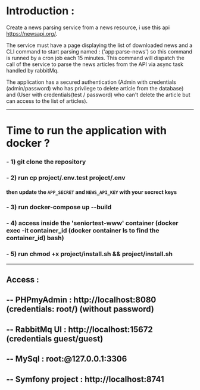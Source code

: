 # Introduction : 
Create a news parsing service from a news resource, i use this api https://newsapi.org/.

The service must have a page displaying the list of downloaded news and a CLI command 
to start parsing named : ('app:parse-news') so this command is runned by a cron job each 15 minutes.
This command will dispatch the call of the service to parse the news articles from the API via
async task handled by rabbitMq.

The application has a secured authentication (Admin with credentials (admin/password) who has privilege 
to delete article from the database) and (User with credentials(test / password) who can't delete the article but can
access to the list of articles).

---------------------------------------------
# Time to run the application with docker ?
### - 1) git clone the repository
### - 2) run cp project/.env.test project/.env 
#### then update the <code>APP_SECRET</code> and <code>NEWS_API_KEY</code> with your secrect keys
### - 3) run docker-compose up --build
### - 4) access inside the 'seniortest-www' container (docker exec -it container_id (docker container ls to find the container_id) bash)
### - 5) run chmod +x project/install.sh && project/install.sh

-------------------------------------------------
## Access : 
-- PHPmyAdmin : http://localhost:8080 (credentials: root/) (without password)
------------------------------------------------------------
-- RabbitMq UI : http://localhost:15672 (credentials guest/guest)
--------------------------------------------------------
-- MySql : root:@127.0.0.1:3306
------------------------------------------------------
-- Symfony project :  http://localhost:8741
-----------------------------------------------------

